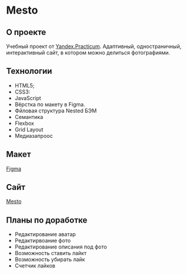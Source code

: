 # Mesto
## О проекте
Учебный проект от [Yandex.Practicum](https://practicum.yandex.ru/web/, "Practicum"). Адаптивный, одностраничный, интерактивный сайт, в котором можно делиться фотографиями.
## Технологии
+ HTML5;
+ CSS3:
+ JavaScript
+ Вёрстка по макету в Figma.
+ Фйловая структура Nested БЭМ
+ Семантика
+ Flexbox
+ Grid Layout
+ Медиазапроос
## Макет 
[Figma](https://www.figma.com/file/2cn9N9jSkmxD84oJik7xL7/JavaScript.-Sprint-4?node-id=28212-269&t=c1kpZVq3od9lU3mR-0, "Figma")
## Сайт
[Mesto](https://flegentovaan.github.io/mesto/, "Mesto")
## Планы по доработке
+ Редактирование аватар
+ Редактирвоание фото
+ Редактирование описания под фото
+ Возможность ставить лайкт 
+ Возможность убирать лайк
+ Счетчик лайков 